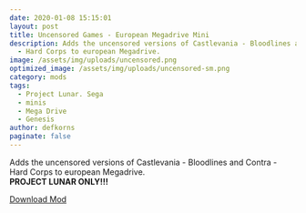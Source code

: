 ```yaml
---
date: 2020-01-08 15:15:01
layout: post
title: Uncensored Games - European Megadrive Mini
description: Adds the uncensored versions of Castlevania - Bloodlines and Contra
  - Hard Corps to european Megadrive.
image: /assets/img/uploads/uncensored.png
optimized_image: /assets/img/uploads/uncensored-sm.png
category: mods
tags:
  - Project Lunar. Sega
  - minis
  - Mega Drive
  - Genesis
author: defkorns
paginate: false
---
```

Adds the uncensored versions of Castlevania - Bloodlines and Contra - Hard Corps to european Megadrive.\
**PROJECT LUNAR ONLY!!!**

<div class="download-section">
<a href="https://mega.nz/file/QVt0DCQI#iav7ne83A1kLi8PSToumTT89QTRvlgVTKtBq9Nph_18" class="btn btn-darkred" role="button">Download Mod</a>
</div>